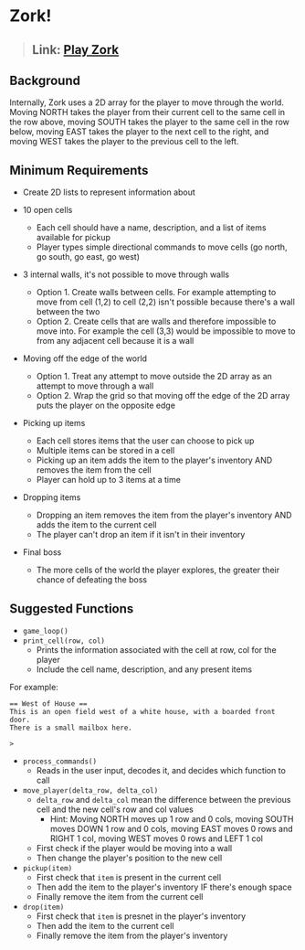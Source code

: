 # Zork!

> ## Link: [Play Zork](http://textadventures.co.uk/games/play/5zyoqrsugeopel3ffhz_vq)

## Background
Internally, Zork uses a 2D array for the player to move through the world. Moving NORTH takes the player from their current cell to the same cell in the row above, moving SOUTH takes the player to the same cell in the row below, moving EAST takes the player to the next cell to the right, and moving WEST takes the player to the previous cell to the left.

## Minimum Requirements
 - Create 2D lists to represent information about 

 - 10 open cells
    - Each cell should have a name, description, and a list of items available for pickup
    - Player types simple directional commands to move cells (go north, go south, go east, go west)
 
 - 3 internal walls, it's not possible to move through walls
    - Option 1. Create walls between cells. For example attempting to move from cell (1,2) to cell (2,2) isn't possible because there's a wall between the two
    - Option 2. Create cells that are walls and therefore impossible to move into. For example the cell (3,3) would be impossible to move to from any adjacent cell because it is a wall
  
 - Moving off the edge of the world
    - Option 1. Treat any attempt to move outside the 2D array as an attempt to move through a wall
    - Option 2. Wrap the grid so that moving off the edge of the 2D array puts the player on the opposite edge

 - Picking up items
    - Each cell stores items that the user can choose to pick up
    - Multiple items can be stored in a cell
    - Picking up an item adds the item to the player's inventory AND removes the item from the cell
    - Player can hold up to 3 items at a time

 - Dropping items
    - Dropping an item removes the item from the player's inventory AND adds the item to the current cell
    - The player can't drop an item if it isn't in their inventory

 - Final boss
    - The more cells of the world the player explores, the greater their chance of defeating the boss

## Suggested Functions
 - `game_loop()`
 - `print_cell(row, col)`
    - Prints the information associated with the cell at row, col for the player
    - Include the cell name, description, and any present items

For example:
```
== West of House ==
This is an open field west of a white house, with a boarded front door.
There is a small mailbox here.

>
```

 - `process_commands()`
    - Reads in the user input, decodes it, and decides which function to call
 - `move_player(delta_row, delta_col)`
    - `delta_row` and `delta_col` mean the difference between the previous cell and the new cell's row and col values
       - Hint: Moving NORTH moves up 1 row and 0 cols, moving SOUTH moves DOWN 1 row and 0 cols, moving EAST moves 0 rows and RIGHT 1 col, moving WEST moves 0 rows and LEFT 1 col
    - First check if the player would be moving into a wall
    - Then change the player's position to the new cell
 - `pickup(item)`
    - First check that `item` is present in the current cell
    - Then add the item to the player's inventory IF there's enough space
    - Finally remove the item from the current cell
 - `drop(item)`
    - First check that `item` is presnet in the player's inventory
    - Then add the item to the current cell
    - Finally remove the item from the player's inventory
